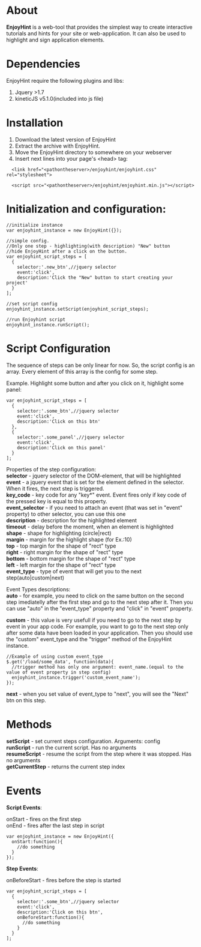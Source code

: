 
About
=========

**EnjoyHint** is a web-tool that provides the simplest way to create interactive tutorials and hints for your site or web-application. It can also be used to highlight and sign application elements.  
 

Dependencies
=========
EnjoyHint require the following plugins and libs:

  1. Jquery >1.7
  2. kineticJS v5.1.0(included into js file)

Installation
=========
1. Download the latest version of EnjoyHint
2. Extract the archive with EnjoyHint.
3. Move the EnjoyHint directory to somewhere on your webserver
4. Insert next lines into your page's \<head\> tag:
```
  <link href="<pathontheserver>/enjoyhint/enjoyhint.css" rel="stylesheet">
  
  <script src="<pathontheserver>/enjoyhint/enjoyhint.min.js"></script>
```

Initialization and configuration:
=========
```
//initialize instance
var enjoyhint_instance = new EnjoyHint({});

//simple config. 
//Only one step - highlighting(with description) "New" button 
//hide EnjoyHint after a click on the button.
var enjoyhint_script_steps = [
  {
    selector:'.new_btn',//jquery selector
    event:'click',
    description:'Click the "New" button to start creating your project'
  }  
];

//set script config
enjoyhint_instance.setScript(enjoyhint_script_steps);

//run Enjoyhint script
enjoyhint_instance.runScript();
```


Script Configuration
=========

The sequence of steps can be only linear for now. So, the script config is an array. Every element of this array is the config for some step.

Example. 
Highlight some button and after you click on it, highlight some panel:
```
var enjoyhint_script_steps = [
  {
    selector:'.some_btn',//jquery selector
    event:'click',
    description:'Click on this btn'
  },  
  {
    selector:'.some_panel',//jquery selector
    event:'click',
    description:'Click on this panel'
  }  
];
```


Properties of the step configuration:  
**selector** - jquery selector of the DOM-element, that will be highlighted  
**event** - a jquery event that is set for the element defined in the selector. When it fires, the next step is triggered.   
**key_code** - key code for any "key*" event. Event fires only if key code of the pressed key is equal to this property.    
**event_selector** - if you need to attach an event (that was set in "event" property) to other selector, you can use this one  
**description** - description for the highlighted element  
**timeout** - delay before the moment, when an element is highlighted   
**shape** - shape for highlighting (circle|rect)  
**margin** - margin for the highlight shape (for Ex.:10)  
**top** - top margin for the shape of "rect" type  
**right** - right margin for the shape of "rect" type  
**bottom** - bottom margin for the shape of "rect" type  
**left** - left margin for the shape of "rect" type  
**event_type** - type of event that will get you to the next step(auto|custom|next)

Event Types descriptions:  
**auto** - for example, you need to click on the same button on the second step imediatelly after the first step and go to the next step after it. Then you can use "auto" in the "event_type" property and "click" in "event" property.

**custom** - this value is very usefull if you need to go to the next step by event in your app code. For example, you want to go to the next step only after some data have been loaded in your application. Then you should use the "custom" event_type and the "trigger" method of the EnjoyHint instance.  
```
//Example of using custom event_type
$.get('/load/some_data', function(data){
  //trigger method has only one argument: event_name.(equal to the value of event property in step config)
  enjoyhint_instance.trigger('custom_event_name');
});
```  
**next** - when you set value of event_type to "next", you will see the "Next" btn on this step.



Methods
=========
**setScript** - set current steps configuration. Arguments: config  
**runScript** - run the current script. Has no arguments  
**resumeScript** - resume the script from the step where it was stopped. Has no arguments  
**getCurrentStep** - returns the current step index  


Events
=========

**Script Events**:
  

onStart - fires on the first step  
onEnd - fires after the last step in script
```
var enjoyhint_instance = new EnjoyHint({
  onStart:function(){
    //do something
  }
});
```

**Step Events**:  
  
onBeforeStart - fires before the step is started

```
var enjoyhint_script_steps = [
  {
    selector:'.some_btn',//jquery selector
    event:'click',
    description:'Click on this btn',
    onBeforeStart:function(){
      //do something
    }
  }
];
```

